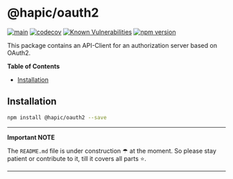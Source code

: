 # @hapic/oauth2

[![main](https://github.com/Tada5hi/hapic/actions/workflows/main.yml/badge.svg)](https://github.com/Tada5hi/hapic/actions/workflows/main.yml)
[![codecov](https://codecov.io/gh/Tada5hi/hapic/branch/main/graph/badge.svg?token=ZUJ8F5TTSX)](https://codecov.io/gh/Tada5hi/hapic)
[![Known Vulnerabilities](https://snyk.io/test/github/Tada5hi/hapic/badge.svg)](https://snyk.io/test/github/Tada5hi/hapic)
[![npm version](https://badge.fury.io/js/@hapic%2Foauth2.svg)](https://badge.fury.io/js/@hapic%2Foauth2)

This package contains an API-Client for an authorization server based on OAuth2.

**Table of Contents**

- [Installation](#installation)

## Installation

```bash
npm install @hapic/oauth2 --save
```

---
**Important NOTE**

The `README.md` file is under construction ☂ at the moment.
So please stay patient or contribute to it, till it covers all parts ⭐.

---
